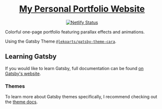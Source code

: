 <h1 align="center">
  <a href="https://pravinthan.com">My Personal Portfolio Website</a>
</h1>

<p align="center">
  <a href="https://app.netlify.com/sites/pravinthan/deploys">
    <img src="https://api.netlify.com/api/v1/badges/88bbaef1-6f83-4894-8acd-e6512ff39265/deploy-status" alt="Netlify Status" />
  </a>
</p>

Colorful one-page portfolio featuring parallax effects and animations. 

Using the Gatsby Theme [`@lekoarts/gatsby-theme-cara`](https://github.com/LekoArts/gatsby-themes/tree/master/themes/gatsby-theme-cara).

## Learning Gatsby

If you would like to learn Gatsby, full documentation can be found [on Gatsby's website](https://www.gatsbyjs.org/).

### Themes

To learn more about Gatsby themes specifically, I recommend checking out the [theme docs](https://www.gatsbyjs.org/docs/themes/).